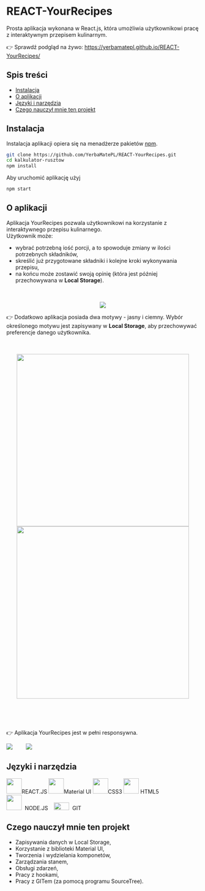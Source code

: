 # REACT-YourRecipes
Prosta aplikacja wykonana w React.js, która umożliwia użytkownikowi pracę z interaktywnym przepisem kulinarnym. 

👉 Sprawdź podgląd na żywo: https://yerbamatepl.github.io/REACT-YourRecipes/

 ## Spis treści
* [Instalacja](#instalacja)
* [O aplikacji](#o-aplikacji)
* [Języki i narzędzia](#języki-i-narzędzia)
* [Czego nauczył mnie ten projekt](#czego-nauczył-mnie-ten-projekt)


## Instalacja 
Instalacja aplikacji opiera się na menadżerze pakietów [npm](https://www.npmjs.com/).
```bash
git clone https://github.com/YerbaMatePL/REACT-YourRecipes.git
cd kalkulator-rusztow
npm install
```
Aby uruchomić aplikację użyj 
```bash
npm start
```


## O aplikacji
Aplikacja YourRecipes pozwala użytkownikowi na korzystanie z interaktywnego przepisu kulinarnego.<br> 
Użytkownik może:
- wybrać potrzebną iość porcji, a to spowoduje zmiany w ilości potrzebnych składników, 
- skreślić już przygotowane składniki i kolejne kroki wykonywania przepisu,
- na końcu może zostawić swoją opinię (która jest później przechowywana w **Local Storage**). <br><br><br>

<p align="center">
<img src="https://user-images.githubusercontent.com/90143181/160804940-ba770145-78e1-41cd-820d-a1859c7b249b.png"></p>

👉 Dodatkowo aplikacja posiada dwa motywy - jasny i ciemny. Wybór określonego motywu jest zapisywany w **Local Storage**, aby przechowywać preferencje danego użytkownika.
<br><br><br>
<p align="center" float="left">
<img src="https://user-images.githubusercontent.com/90143181/160812781-f551ab70-a3b2-4a2c-981a-1091589cd177.png" width="450px">
<img src="https://user-images.githubusercontent.com/90143181/160812795-5413f630-1054-47c3-8701-24c9275dd01b.png" width="450px"></p>
<br><br><br>

👉 Aplikacja YourRecipes jest w pełni responsywna.
<br>

<p float="left">
  <img src="https://user-images.githubusercontent.com/90143181/160807418-0d62df86-5862-4d51-af13-02e59159680c.png" />
  &nbsp;&nbsp;&nbsp;&nbsp;&nbsp;&nbsp;&nbsp;
  <img src="https://user-images.githubusercontent.com/90143181/160807447-d4082d58-80a5-4dd3-99e4-97f97406c099.png" /> 

</p>



## Języki i narzędzia
<p float="left">
<img src="https://user-images.githubusercontent.com/90143181/155710762-98754e3e-27fa-42fc-b1d2-b4976022ff8f.png" width="40" height="40">REACT.JS&nbsp<img src="https://user-images.githubusercontent.com/90143181/160811257-cb8189c3-642b-4e5c-a59f-be2730523caf.png" width="40" height="40">Material UI
<img src="https://user-images.githubusercontent.com/90143181/155710948-14bf50e8-30b5-47f3-8151-9fc80556c0ed.png" width="40" height="40">CSS3&nbsp<img src="https://user-images.githubusercontent.com/90143181/155709360-40a94a88-a7ea-4d82-ba0c-f51aec3b3ff4.png" width="40" height="40"> HTML5<br><img src="https://user-images.githubusercontent.com/90143181/155711643-97bc4f8c-0460-4dd7-b4da-8cd79a08a2e3.png" width="40" height="40">&nbsp&nbspNODE.JS&nbsp&nbsp&nbsp&nbsp<img src="https://user-images.githubusercontent.com/90143181/155712064-fd173cb7-8581-4e16-bf99-194e4ac2be55.png" width="40" height="20">&nbsp&nbspGIT</p>

## Czego nauczył mnie ten projekt
- Zapisywania danych w Local Storage,
- Korzystanie z biblioteki Material UI,
- Tworzenia i wydzielania komponetów,
- Zarządzania stanem,
- Obsługi zdarzeń,
- Pracy z hookami,
- Pracy z GITem (za pomocą programu SourceTree).










